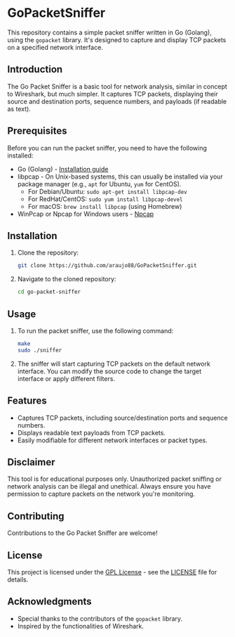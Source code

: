 # GoPacketSniffer

This repository contains a simple packet sniffer written in Go (Golang), using the `gopacket` library. It's designed to capture and display TCP packets on a specified network interface.

## Introduction

The Go Packet Sniffer is a basic tool for network analysis, similar in concept to Wireshark, but much simpler. It captures TCP packets, displaying their source and destination ports, sequence numbers, and payloads (if readable as text).

## Prerequisites

Before you can run the packet sniffer, you need to have the following installed:

- Go (Golang) - [Installation guide](https://golang.org/doc/install)
- libpcap - On Unix-based systems, this can usually be installed via your package manager (e.g., `apt` for Ubuntu, `yum` for CentOS).
  - For Debian/Ubuntu: `sudo apt-get install libpcap-dev`
  - For RedHat/CentOS: `sudo yum install libpcap-devel`
  - For macOS: `brew install libpcap` (using Homebrew)
- WinPcap or Npcap for Windows users - [Npcap](https://nmap.org/npcap/)

## Installation

1. Clone the repository:
   ```bash
   git clone https://github.com/araujo88/GoPacketSniffer.git
   ```
2. Navigate to the cloned repository:
   ```bash
   cd go-packet-sniffer
   ```

## Usage

1. To run the packet sniffer, use the following command:
   ```bash
   make
   sudo ./sniffer
   ```
2. The sniffer will start capturing TCP packets on the default network interface. You can modify the source code to change the target interface or apply different filters.

## Features

- Captures TCP packets, including source/destination ports and sequence numbers.
- Displays readable text payloads from TCP packets.
- Easily modifiable for different network interfaces or packet types.

## Disclaimer

This tool is for educational purposes only. Unauthorized packet sniffing or network analysis can be illegal and unethical. Always ensure you have permission to capture packets on the network you're monitoring.

## Contributing

Contributions to the Go Packet Sniffer are welcome!

## License

This project is licensed under the [GPL License](LICENSE) - see the [LICENSE](LICENSE) file for details.

## Acknowledgments

- Special thanks to the contributors of the `gopacket` library.
- Inspired by the functionalities of Wireshark.
